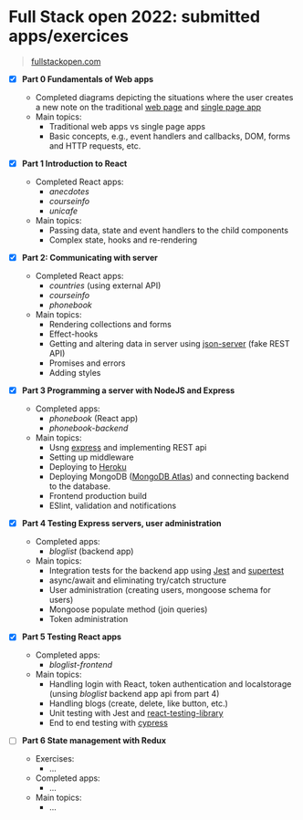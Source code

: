# Full Stack open 2022: submitted apps/exercices 

> [fullstackopen.com](https://fullstackopen.com/en)

- [x] **Part 0 Fundamentals of Web apps**
  - Completed diagrams depicting the situations where the user creates a new note on the traditional [web page](https://studies.cs.helsinki.fi/exampleapp/notes) and [single page app](https://studies.cs.helsinki.fi/exampleapp/spa)
  - Main topics:
    - Traditional web apps vs single page apps
    - Basic concepts, e.g., event handlers and callbacks, DOM, forms and HTTP requests, etc.

- [x] **Part 1 Introduction to React**
  - Completed React apps:
    - *anecdotes* 
    - *courseinfo*
    - *unicafe*
  - Main topics:
    - Passing data, state and event handlers to the child components
    - Complex state, hooks and re-rendering

- [x] **Part 2: Communicating with server**
  - Completed React apps:
    - *countries* (using external API)
    - *courseinfo* 
    - *phonebook* 
  - Main topics:
    - Rendering collections and forms 
    - Effect-hooks
    - Getting and altering data in server using [json-server](https://github.com/typicode/json-server) (fake REST API)
    - Promises and errors
    - Adding styles

- [x] **Part 3 Programming a server with NodeJS and Express**
  - Completed apps:
    - *phonebook* (React app)
    - *phonebook-backend*
  - Main topics:
    - Usng [express](https://expressjs.com/) and implementing REST api
    - Setting up middleware
    - Deploying to [Heroku](https://www.heroku.com/)
    - Deploying MongoDB ([MongoDB Atlas](https://www.mongodb.com/atlas/database)) and connecting backend to the database.
    - Frontend production build
    - ESlint, validation and notifications

- [x] **Part 4 Testing Express servers, user administration**
  - Completed apps:
    - *bloglist* (backend app)
  - Main topics:
    - Integration tests for the backend app using [Jest](https://jestjs.io/) and [supertest](https://github.com/visionmedia/supertest)  
    - async/await and eliminating try/catch structure 
    - User administration (creating users, mongoose schema for users)
    - Mongoose populate method (join queries)
    - Token administration 

- [x] **Part 5 Testing React apps**
  - Completed apps:
    - *bloglist-frontend*
  - Main topics:
    - Handling login with React, token authentication and localstorage (unsing *bloglist* backend app api from part 4) 
    - Handling blogs (create, delete, like button, etc.)
    - Unit testing with Jest and [react-testing-library](https://github.com/testing-library/react-testing-library)
    - End to end testing with [cypress](https://www.cypress.io/)

- [ ] **Part 6 State management with Redux**
  - Exercises:
    - ...
  - Completed apps:
    - ...
  - Main topics:
    - ...